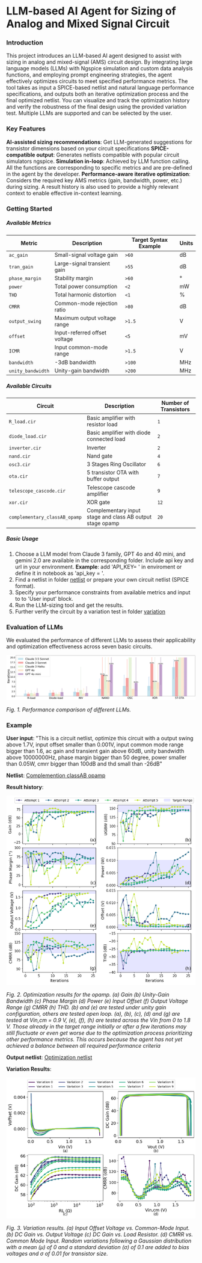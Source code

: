 # LLM-based AI Agent for Sizing of Analog and Mixed Signal Circuit

### Introduction

This project introduces an LLM-based AI agent designed to assist with sizing in analog and mixed-signal (AMS) circuit design. By integrating large language models (LLMs) with Ngspice simulation and custom data analysis functions, and employing prompt engineering strategies, the agent effectively optimizes circuits to meet specified performance metrics.
The tool takes as input a SPICE-based netlist and natural language performance specifications, and outputs both an iterative optimization process and the final optimized netlist. You can visualize and track the optimization history and verify the robustness of the final design using the provided variation test. Multiple LLMs are supported and can be selected by the user.

### Key Features

**AI-assisted sizing recommendations**: Get LLM-generated suggestions for transistor dimensions based on your circuit specifications
**SPICE-compatible output**: Generates netlists compatible with popular circuit simulators ngspice.
**Simulation in-loop**: Achieved by LLM function calling. All the functions are corresponding to specific metrics and are pre-defined in the agent by the developer.
**Performance-aware iterative optimization**: Considers the required key AMS metrics (gain, bandwidth, power, etc.) during sizing. A result history is also used to provide a highly relevant context to enable effective in-context learning.

### Getting Started

##### Available Metrics
| Metric            | Description                          | Target Syntax Example | Units  |
|-------------------|--------------------------------------|-----------------------|--------|
| `ac_gain`         | Small-signal voltage gain            | `>60`                 | dB     |
| `tran_gain`       | Large-signal transient gain          | `>55`                 | dB     |
| `phase_margin`    | Stability margin                     | `>60`                 | °      |
| `power`           | Total power consumption              | `<2`                  | mW     |
| `THD`             | Total harmonic distortion            | `<1`                  | %      |
| `CMRR`            | Common-mode rejection ratio          | `>80`                 | dB     |
| `output_swing`    | Maximum output voltage range         | `>1.5`                | V      |
| `offset`          | Input-referred offset voltage        | `<5`                  | mV     |
| `ICMR`            | Input common-mode range              | `>1.5`                | V      |
| `bandwidth`       | -3dB bandwidth                       | `>100`                | MHz    |
| `unity_bandwidth` | Unity-gain bandwidth                 | `>200`                | MHz    |

##### Available Circuits
| Circuit                       | Description                                               | Number of Transistors |
|-------------------------------|-----------------------------------------------------------|-----------------------|
| `R_load.cir`                  | Basic amplifier with resistor load                        | `1`                   |
| `diode_load.cir`              | Basic amplifier with diode connected load                 | `2`                   |
| `inverter.cir`                | Inverter                                                  | `2`                   |
| `nand.cir`                    | Nand gate                                                 | `4`                   |
| `osc3.cir`                    | 3 Stages Ring Oscillator                                  | `6`                   |
| `ota.cir`                     | 5 transistor OTA with buffer output                       | `7`                   |
| `telescope_cascode.cir`       | Telescope cascode amplifier                               | `9`                   |
| `xor.cir`                     | XOR gate                                                  | `12`                  |
| `complementary_classAB_opamp` | Complementary input stage and class AB output stage opamp | `20`                  |


##### Basic Usage
1. Choose a LLM model from Claude 3 family, GPT 4o and 40 mini, and gemini 2.0 are available in the corresponding folder. Include api key and url in your environment.
**Example**: add 'API_KEY= <your api key> ' in enviroment or define it in notebook as 'api_key = <your api key>'. 
2. Find a netlist in folder [netlist](/initial_circuit_netlist) or prepare your own circuit netlist (SPICE format).
3. Specify your performance constraints from available metrics and input to to 'User input' block.
4. Run the LLM-sizing tool and get the results.
5. Further verify the circuit by a variation test in folder [variation](/variation)

### Evaluation of LLMs

We evaluated the performance of different LLMs to assess their applicability and optimization effectiveness across seven basic circuits. 

![Performance comparison of different LLMs](/figures/performance.png)  

*Fig. 1. Performance comparison of different LLMs.*

### Example 

**User input**:
"This is a circuit netlist, optimize this circuit with a output swing above 1.7V, input offset smaller than 0.001V, input common mode range bigger than 1.6, ac gain and transient gain above 60dB, unity bandwidth above 10000000Hz, phase margin bigger than 50 degree, power smaller than 0.05W, cmrr bigger than 100dB and thd small than -26dB"

**Netlist**: [Complemention classAB opamp](/initial_circuit_netlist/complementary_classAB_opamp.cir)

**Result history**:

![Optimization results for the opamp.](/figures/railtorail_subplots_4x2.png)

*Fig. 2. Optimization results for the opamp.  (a) Gain (b) Unity-Gain Bandwidth (c) Phase Margin (d) Power (e) Input Offset (f) Output Voltage Range (g) CMRR (h) THD. (b) and (e) are tested under unity gain configuration, others are tested open loop. (a), (b), (c), (d) and (g) are tested at Vin,cm = 0.9 V, (e), (f), (h) are tested across the Vin from 0 to 1.8 V. Those already in the target range initially or after a few iterations may still fluctuate or even get worse due to the optimization process prioritizing other performance metrics. This occurs because the agent has not yet achieved a balance between all required performance criteria*

**Output netlist**: [Optimization netlist](/variation/a5.cir)

**Variation Results**:

![Variation results.](/figures/a5_bias_var_subplots.png) 

*Fig. 3. Variation results.  (a) Input Offset Voltage vs. Common-Mode Input. (b) DC Gain vs. Output Voltage (c) DC Gain vs. Load Resistor. (d) CMRR vs. Common Mode Input. Random variations following a Gaussian distribution with a mean (µ) of 0 and a standard deviation (σ) of 0.1 are added to bias voltages and σ of 0.01 for transistor size.*
